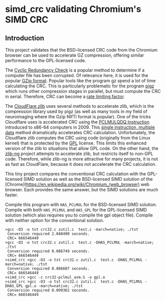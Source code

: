 # simd_crc validating Chromium's SIMD CRC

## Introduction

This project validates that the BSD-licensed CRC code from the Chromium browser can be used to accelerate GZ compression, offering similar performance to the GPL-licensed code.

The [Cyclic Redundancy Check](https://en.wikipedia.org/wiki/Cyclic_redundancy_check) is a popular method to determine if a computer file has been corrupted. Of relevance here, it is used for the popular [GZip format](https://en.wikipedia.org/wiki/Gzip). Popular tools like the program gz spend a lot of time calculating the CRC. This is particularly problematic for the program [pigz](https://github.com/madler/pigz) which runs other compression stages in parallel, but must compute the CRC in serial. Therefore, CRC can become a [rate limiting factor](https://en.wikipedia.org/wiki/Amdahl%27s_law).

The [CloudFlare zlib](https://github.com/cloudflare/zlib) uses several methods to accelerate zlib, which is the compression library used by pigz (as well as many tools in my field of neuroimaging where the Gzip NIfTI format is popular). One of the tricks Cloudflare uses is accelerated CRC using the [PCLMULQDQ
Instruction](https://www.intel.com/content/dam/www/public/us/en/documents/white-papers/fast-crc-computation-generic-polynomials-pclmulqdq-paper.pdf) introduced to x86-64 computers in 2009. This [single instruction, multiple data](https://en.wikipedia.org/wiki/SIMD) method dramatically accelerates CRC calculation. Unfortunately, the Cloudflare zlib computes the CRC using code (originally from the Linux kernel) that is protected by the [GPL](https://en.wikipedia.org/wiki/GNU_General_Public_License) license. This limits this enhanced version of the zlib to situations that allow GPL code. On the other hand, the [zlib-ng](https://github.com/zlib-ng/zlib-ng) project attempts to accelerate zlib, but restricts itself to non-GPL code. Therefore, while zlib-ng is more attractive for many projects, it is not as fast as CloudFlare, because it does not accelerate the CRC calculation. 

This tiny project compares the conventional CRC calculation with the GPL-licensed SIMD solution as well as the BSD-licensed SIMD solution of the [Chrome](https://en.wikipedia.org/wiki/Chromium_(web_browser) web browser. Each provides the same answer, but the SIMD solutions are much faster.

Compile this program with `HAS_PCLMUL` for the BSD-licensed SIMD solution. Compile with both `HAS_PCLMUL` and `HAS_GPL` for the GPL-licensed SIMD solution (which also requires you to compile the gpl object file). Compile with neither option for the conventional solution.

```
>gcc -O3 -o tst crc32.c zutil.c  test.c -march=native; ./tst
 Conversion required 2.040490 seconds.
 CRC= 666546449
>gcc -O3 -o tst crc32.c zutil.c  test.c -DHAS_PCLMUL -march=native; ./tst
 Conversion required 0.086749 seconds.
 CRC= 666546449
>simd_crc >gcc -O3 -o tst crc32.c zutil.c  test.c -DHAS_PCLMUL -march=native; ./tst
 Conversion required 0.086607 seconds.
 CRC= 666546449
>simd_crc >gcc -c crc32-pclmul_asm.S -o gpl.o
>simd_crc >gcc -O3 -o tst crc32.c zutil.c  test.c -DHAS_PCLMUL -DHAS_GPL gpl.o -march=native; ./tst
 Conversion required 0.099362 seconds.
 CRC= 666546449
```


